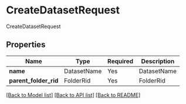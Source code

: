 # CreateDatasetRequest

CreateDatasetRequest

## Properties
| Name | Type | Required | Description |
| ------------ | ------------- | ------------- | ------------- |
**name** | DatasetName | Yes | DatasetName |
**parent_folder_rid** | FolderRid | Yes | FolderRid |


[[Back to Model list]](../../README.md#documentation-for-models) [[Back to API list]](../../README.md#documentation-for-api-endpoints) [[Back to README]](../../README.md)
